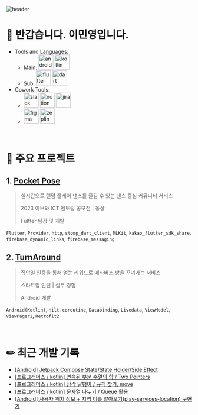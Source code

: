 ![header](https://capsule-render.vercel.app/api?type=venom&color=auto&height=300&section=header&text=MinYoung%20Lee&fontSize=90&animation=fadeIn)

# 👋 반갑습니다. 이민영입니다.
  - Tools and Languages:
    - Main: <img src="https://developer.android.com/static/images/brand/android-head_3D.png" alt="android" height="40"/> <img src="https://www.vectorlogo.zone/logos/kotlinlang/kotlinlang-icon.svg" alt="kotlin" width="40" height="40"/>
    - Sub: <img src="https://www.vectorlogo.zone/logos/flutterio/flutterio-icon.svg" alt="flutter" width="40" height="40"/> <img src="https://www.vectorlogo.zone/logos/dartlang/dartlang-icon.svg" alt="dart" width="40" height="40"/> 
  - Cowork Tools:
    - <img src="https://cdn4.iconfinder.com/data/icons/logos-and-brands/512/306_Slack_logo-512.png" alt="slack" height="40"/> <img src="https://upload.wikimedia.org/wikipedia/commons/thumb/e/e9/Notion-logo.svg/2048px-Notion-logo.svg.png" alt="notion" height="40"/> <img src="https://cdn-icons-png.flaticon.com/512/5968/5968875.png" alt="jira" height="40"/>
    - <img src="https://upload.wikimedia.org/wikipedia/commons/thumb/3/33/Figma-logo.svg/1365px-Figma-logo.svg.png" alt="figma" height="40"> <img src="https://uxwing.com/wp-content/themes/uxwing/download/brands-and-social-media/zeplin-icon.png" alt="zeplin" height="40">

<br>

# 🌟 주요 프로젝트
## 1. [Pocket Pose](https://github.com/minWachya/hatch-flutter-app-2023)
> 실시간으로 랜덤 플레이 댄스를 즐길 수 있는 댄스 중심 커뮤니티 서비스
> 
> 2023 이브와 ICT 멘토링 공모전 | 동상
>
> Fultter 팀장 및 개발

`Flutter`, `Provider`, `http`, `stomp_dart_client`, `MLKit`, `kakao_flutter_sdk_share`, `firebase_dynamic_links`,  `firebase_messaging`

## 2. [TurnAround](https://github.com/Toursix206/turnaround-aos)
> 집안일 인증을 통해 얻는 리워드로 메타버스 방을 꾸며가는 서비스
>
> 스타트업 인턴 | 실무 경험
>
> Android 개발

`Android(Kotlin)`, `Hilt`, `coroutine`, `Databinding`, `Livedata`, `ViewModel`, `ViewPager2`, `Retrofit2`

<br>

# ✏ 최근 개발 기록
<!-- BLOG-POST-LIST:START -->
- [[Android] Jetpack Compose State/State Holder/Side Effect](https://min-wachya.tistory.com/283)
- [[프로그래머스 / kotlin] 연속된 부분 수열의 합 / Two Pointers](https://min-wachya.tistory.com/282)
- [[프로그래머스 / kotlin] 삼각 달팽이 / 규칙 찾기, move](https://min-wachya.tistory.com/281)
- [[프로그래머스 / kotlin] 문자열 나누기 / Queue 활용](https://min-wachya.tistory.com/280)
- [[Android] 사용자 위치 정보 + 지역 이름 알아오기&lpar;play-services-location&rpar; 구현기](https://min-wachya.tistory.com/279)
<!-- BLOG-POST-LIST:END -->

